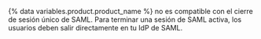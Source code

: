 {% data variables.product.product_name %} no es compatible con el cierre de sesión único de SAML. Para terminar una sesión de SAML activa, los usuarios deben salir directamente en tu IdP de SAML.
